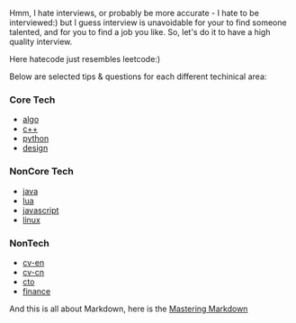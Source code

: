 Hmm, I hate interviews, or probably be more accurate - I hate to be interviewed:) but I guess interview is unavoidable for your to find someone talented, and for you to find a job you like. So, let's do it to have a high quality interview.

Here hatecode just resembles leetcode:)


Below are selected tips & questions for each different techinical area:
### Core Tech
* [algo](algo/README.md)
* [c++](c++/README.md)
* [python](python/README.md)
* [design](design/README.md)

### NonCore Tech
* [java](java/README.md)
* [lua](lua/README.md)
* [javascript](javascript/README.md)
* [linux](linux/README.md)

### NonTech
* [cv-en](cv/en.md)
* [cv-cn](cv/cn.md)
* [cto](cto/README.md)
* [finance](finance/README.md)


And this is all about Markdown, here is the [Mastering Markdown](https://guides.github.com/features/mastering-markdown/)
